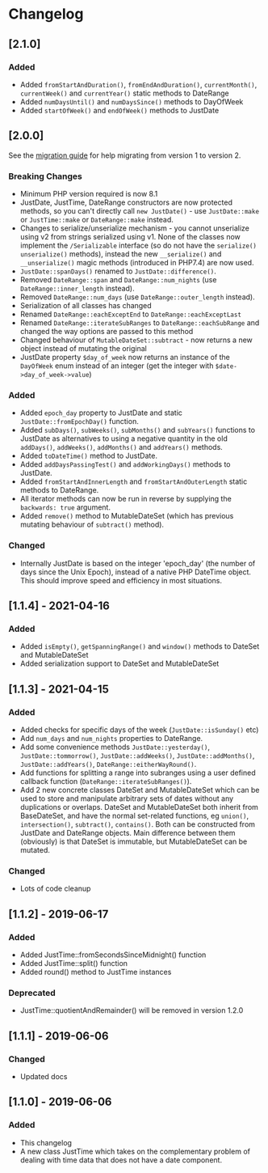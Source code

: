 # Changelog

## [2.1.0]

### Added
 - Added `fromStartAndDuration()`, `fromEndAndDuration()`, `currentMonth()`, `currentWeek()` and `currentYear()` static methods to DateRange
 - Added `numDaysUntil()` and `numDaysSince()` methods to DayOfWeek
 - Added `startOfWeek()` and `endOfWeek()` methods to JustDate



## [2.0.0]

See the [migration guide](migration.md) for help migrating from version 1 to version 2.

### Breaking Changes
 - Minimum PHP version required is now 8.1
 - JustDate, JustTime, DateRange constructors are now protected methods, so you can't directly call `new JustDate()` - use `JustDate::make` or `JustTime::make` or `DateRange::make` instead.
 - Changes to serialize/unserialize mechanism - you cannot unserialize using v2 from strings serialized using v1.  None of the classes now implement the `/Serializable` interface (so do not have the `serialize()` `unserialize()` methods), instead the new `__serialize()` and `__unserialize()` magic methods (introduced in PHP7.4) are now used.
 - `JustDate::spanDays()` renamed to `JustDate::difference()`.
 - Removed `DateRange::span` and `DateRange::num_nights` (use `DateRange::inner_length` instead).
 - Removed `DateRange::num_days` (use `DateRange::outer_length` instead).
 - Serialization of all classes has changed
 - Renamed `DateRange::eachExceptEnd` to `DateRange::eachExceptLast`
 - Renamed `DateRange::iterateSubRanges` to `DateRange::eachSubRange` and changed the way options are passed to this method
 - Changed behaviour of `MutableDateSet::subtract` - now returns a new object instead of mutating the original
 - JustDate property `$day_of_week` now returns an instance of the `DayOfWeek` enum instead of an integer (get the integer with `$date->day_of_week->value`)

### Added
 - Added `epoch_day` property to JustDate and static `JustDate::fromEpochDay()` function.
 - Added `subDays()`, `subWeeks()`, `subMonths()` and `subYears()` functions to JustDate as alternatives to using a negative quantity in
the old `addDays()`, `addWeeks()`, `addMonths()` and `addYears()` methods.
 - Added `toDateTime()` method to JustDate.
 - Added `addDaysPassingTest()` and `addWorkingDays()` methods to JustDate.
 - Added `fromStartAndInnerLength` and `fromStartAndOuterLength` static methods to DateRange.
 - All iterator methods can now be run in reverse by supplying the `backwards: true` argument.
 - Added `remove()` method to MutableDateSet (which has previous mutating behaviour of `subtract()` method).

### Changed
 - Internally JustDate is based on the integer 'epoch_day' (the number of days since the Unix Epoch), instead of a native PHP DateTime object.  This should improve speed and efficiency in most situations.



## [1.1.4] - 2021-04-16
### Added
 - Added `isEmpty()`, `getSpanningRange()` and `window()` methods to DateSet and MutableDateSet
 - Added serialization support to DateSet and MutableDateSet

## [1.1.3] - 2021-04-15
### Added
- Added checks for specific days of the week (`JustDate::isSunday()` etc)
- Add `num_days` and `num_nights` properties to DateRange.
- Add some convenience methods `JustDate::yesterday()`, `JustDate::tommorrow()`, `JustDate::addWeeks()`,
  `JustDate::addMonths()`, `JustDate::addYears()`, `DateRange::eitherWayRound()`.
- Add functions for splitting a range into subranges using a user defined callback function
  (`DateRange::iterateSubRanges()`).
- Add 2 new concrete classes DateSet and MutableDateSet which can be used to store and manipulate arbitrary sets of
  dates without any duplications or overlaps.
DateSet and MutableDateSet both inherit from BaseDateSet, and have the normal set-related functions, eg `union()`,
  `intersection()`, `subtract()`, `contains()`.  Both can be constructed from JustDate and DateRange objects.  Main
  difference between them (obviously) is that DateSet is immutable, but MutableDateSet can be mutated.

### Changed
 - Lots of code cleanup

## [1.1.2] - 2019-06-17
### Added
- Added JustTime::fromSecondsSinceMidnight() function
- Added JustTime::split() function
- Added round() method to JustTime instances

### Deprecated
- JustTime::quotientAndRemainder() will be removed in version 1.2.0

## [1.1.1] - 2019-06-06
### Changed
- Updated docs

## [1.1.0] - 2019-06-06
### Added
- This changelog
- A new class JustTime which takes on the complementary problem of dealing with time data that does not have a date component.
